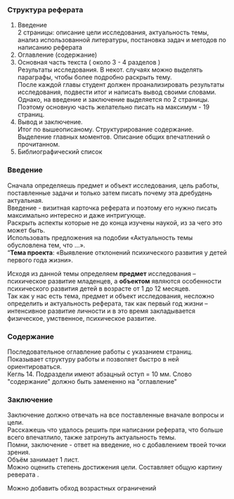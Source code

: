 ### Структура реферата  
1. Введение  
2 страницы: описание цели исследования, актуальность темы, анализ использованной литературы, постановка задач и методов по написанию реферата  
2. Оглавление (содержание)  
3. Основная часть текста ( около 3 - 4 разделов )  
Результаты исследования. В некот. случаях можно выделять параграфы, чтобы более подробно раскрыть тему.  
После каждой главы студент должен проанализировать результаты исследования, подвести итог и написать вывод своими словами.  
Однако, на введение и заключение выделяется по 2 страницы. Поэтому основную часть желательно писать на максимум - 19 страниц.  
4. Вывод и заключение.  
Итог по вышеописаному. Структурирование содержание. Выделение главных моментов. Описание общих впечатлений о прочитанном.  
5. Библиографический список  

### Введение  
Сначала определяешь предмет и объект исследования, цель работы, поставленные задачи и только затем писать почему эта дребудень актуальная.  
Введение - визитная карточка реферата и поэтому его нужно писать максимально интересно и даже интригующе.  
Раскрыть аспекты которые не до конца изучены наукой, из за чего это может быть.  
Использовать предложения на подобии «Актуальность темы обусловлена тем, что …».  
“**Тема проекта**: «Выявление отклонений психического развития у детей первого года жизни».  

Исходя из данной темы определяем **предмет** исследования – психическое развитие младенцев, а **объектом** являются особенности психического развития детей в возрасте от 1 до 12 месяцев.  
Так как у нас есть тема, предмет и объект исследования, несложно определить и актуальность реферата, так как первый год жизни – интенсивное развитие личности и в это время закладывается физическое, умственное, психическое развитие.   

### Содержание  
Последовательное оглавление работы с указанием страниц. Показывает структуру работы и позволяет быстро в ней ориентироваться.  
Кегль 14. Подраздели имеют абзацный оступ = 10 мм. Слово "содержание" должно быть замененно на "оглавление"  

### Заключение  
Заключение должно отвечать на все поставленные вначале вопросы и цели.  
Расскажешь что удалось решить при написании реферата, что больше всего впечатлило, также затронуть актуальность темы.  
Помни, заключение - ответ на введение, но с добавлением твоей точки зрения.  
Объём занимает 1 лист.  
Можно оценить степень достижения цели.  Составляет общую картину реверата .  

Можно добавить обход возрастных ограничений  
